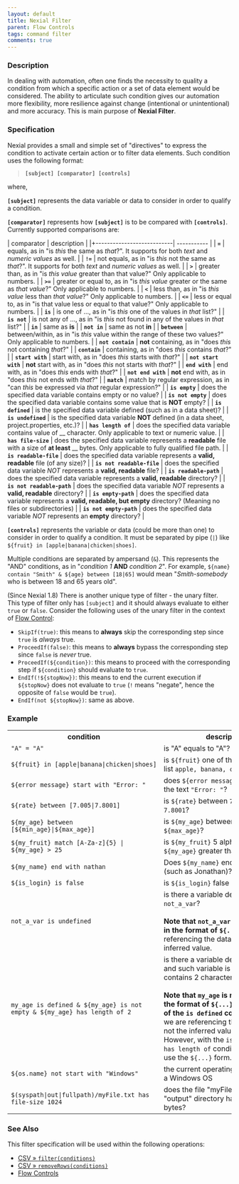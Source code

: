 ```yaml
---
layout: default
title: Nexial Filter
parent: Flow Controls
tags: command filter
comments: true
---
```



### Description
In dealing with automation, often one finds the necessity to quality a condition from which a specific action or a set
of data element would be considered. The ability to articulate such condition gives our automation more flexibility,
more resilience against change (intentional or unintentional) and more accuracy. This is main purpose of 
**Nexial Filter**. 


### Specification
Nexial provides a small and simple set of "directives" to express the condition to activate certain action or to filter
data elements. Such condition uses the following format:

> **`[subject] [comparator] [controls]`**

where,

**`[subject]`** represents the data variable or data to consider in order to qualify a condition.

**`[comparator]`** represents how **`[subject]`** is to be compared with **`[controls]`**. Currently supported 
comparisons are:

| comparator                 | description |
|+---------------------------| ----------- |
| **`=`**                    | equals, as in "is _this_ the same as _that_?". It supports for both _text_ and _numeric values_ as well. |
| **`!=`**                   | not equals, as in "is _this_ not the same as _that_?". It supports for both _text_ and _numeric values_ as well. |
| **`>`**                    | greater than, as in "is _this value_ greater than that value?" Only applicable to numbers. |
| **`>=`**                   | greater or equal to, as in "is _this value_ greater or the same as _that value_?" Only applicable to numbers. |
| **`<`**                    | less than, as in "is _this value_ less than _that value_?" Only applicable to numbers. |
| **`<=`**                   | less or equal to, as in "is that value less or equal to that value?" Only applicable to numbers. |
| **`is`**                   | is one of ..., as in "is _this_ one of the values in _that_ list?" |
| **`is not`**               | is not any of ..., as in "is _this_ not found in any of the values in _that_ list?" |
| **`in`**                   | same as **is** |
| **`not in`**               | same as not **in** |
| **`between`**              | between/within, as in "is _this_ value within the range of these two values?" Only applicable to numbers. |
| **`not contain`**          | **not** containing, as in "does _this_ not containing _that_?" |
| **`contain`**              | containing, as in "does _this_ contains _that_?" |
| **`start with`**           | start with, as in "does _this_ starts with _that_?" |
| **`not start with`**       | **not** start with, as in "does _this_ not starts with _that_?" |
| **`end with`**             | end with, as in "does _this_ ends with _that_?" |
| **`not end with`**         | **not** end with, as in "does _this_ not ends with _that_?" |
| **`match`**                | match by regular expression, as in "can _this_ be expressed via _that_ regular expression?" |
| **`is empty`**             | does the specified data variable contains empty or no value? |
| **`is not empty`**         | does the specified data variable contains some value that is **NOT** empty? |
| **`is defined`**           | is the specified data variable defined (such as in a data sheet)? |
| **`is undefined`**         | is the specified data variable **NOT** defined (in a data sheet, project.properties, etc.)? |
| **`has length of`**        | does the specified data variable contains value of __ character. Only applicable to text or numeric value. |
| **`has file-size`**        | does the specified data variable represents a **readable** file with a size of **at least** __ bytes. Only applicable to fully qualified file path. |
| **`is readable-file`**     | does the specified data variable represents a **valid, readable** file (of any size)? |
| **`is not readable-file`** | does the specified data variable _NOT_ represents a **valid, readable** file? |
| **`is readable-path`**     | does the specified data variable represents a **valid, readable** directory? |
| **`is not readable-path`** | does the specified data variable _NOT_ represents a **valid, readable** directory? |
| **`is empty-path`**        | does the specified data variable represents a **valid, readable, but empty** directory? (Meaning no files or subdirectories) |
| **`is not empty-path`**    | does the specified data variable _NOT_ represents an **empty** directory? |


**`[controls]`** represents the variable or data (could be more than one) to consider in order to qualify a condition. 
It must be separated by pipe (` | `) like `${fruit} in [apple|banana|chicken|shoes]`. 

Multiple conditions are separated by ampersand (` & `). This represents the "AND" conditions, as in
"_condition 1_ **AND** _condition 2_". For example, `${name} contain "Smith" & ${age} between [18|65]` would mean 
"_Smith-somebody_ who is between 18 and 65 years old".

(Since Nexial 1.8) There is another unique type of filter - the unary filter. This type of filter only has `[subject]`
and it should always evaluate to either `true` or `false`. Consider the following uses of the unary filter in the 
context of [Flow Control](index):

- `SkipIf(true)`: this means to **always** skip the corresponding step since `true` is _always_ true.
- `ProceedIf(false)`: this means to **always** bypass the corresponding step since `false` is _never_ true.
- `ProceedIf(${condition})`: this means to proceed with the corresponding step if `${condition}` should evaluate to 
   `true`.
- `EndIf(!${stopNow})`: this means to end the current execution if `${stopNow}` does not evaluate to `true` (`!` means 
  "negate", hence the opposite of `false` would be `true`).
- `EndIf(not ${stopNow})`: same as above.


### Example
<table class="sysvar" cellspacing="0" cellpadding="3">
<tr><th>condition</th><th>description</th></tr>
<tr><td><code>"A" = "A"</code></td><td>is "A" equals to "A"?</td></tr>
<tr><td><code>${fruit} in [apple|banana|chicken|shoes]</code></td><td>is <code>${fruit}</code> one of the items in the list <code>apple, banana, chicken, shoes</code>?</td></tr>
<tr><td><code>${error message} start with "Error: "</code></td><td>does <code>${error message}</code> starts with the text <code>"Error: "</code>?</td></tr>
<tr><td><code>${rate} between [7.005|7.8001]</code></td><td>is <code>${rate}</code> between <code>7.005</code> and <code>7.8001</code>?</td></tr>
<tr><td><code>${my_age} between [${min_age}|${max_age}]</code></td><td>is <code>${my_age}</code> between <code>${min_age}</code> and <code>${max_age}</code>?</td></tr>
<tr><td><code>${my_fruit} match [A-Za-z]{5} | ${my_age} &gt; 25</code></td><td>is <code>${my_fruit}</code> 5 alphabets <b>and</b> <code>${my_age}</code> greater than <code>25</code>?</td></tr>
<tr><td><code>${my_name} end with nathan</code></td><td>Does <code>${my_name}</code> end with <code>nathan</code> (such as Jonathan)?</td></tr>
<tr><td><code>${is_login} is false</code></td><td>is <code>${is_login}</code> false (i.e. NOT true)?</td></tr>
<tr><td><code>not_a_var is undefined</code></td><td>is there a variable defined as <code>not_a_var</code>?<br/><br/><b>Note that <code>not_a_var</code> is not specified in the format of <code>${...}</code></b> since we are referencing the data variable, not the inferred value.</td></tr>
<tr><td><code>my_age is defined & ${my_age} is not empty & ${my_age} has length of 2</code></td><td>is there a variable defined as <code>my_age</code>, and such variable is not empty and contains 2 characters?<br/><br/><b>Note that <code>my_age</code> is not specified in the format of <code>${...}</code> in the context of the <code>is defined</code> condition</b> since we are referencing the data variable, not the inferred value.  <br/>However, with the <code>is not empty</code> and <code>has length of</code> conditions, we would use the <code>${...}</code> form.</td></tr>
<tr><td><code>${os.name} not start with "Windows"</code></td><td>the current operating system is NOT a Windows OS</td></tr>
<tr><td><code>$(syspath|out|fullpath)/myFile.txt has file-size 1024</code></td><td>does the file "myFile.txt" in the "output" directory has at least 1024 bytes?</td></tr>
</table>

### See Also
This filter specification will be used within the following operations:
- [CSV &raquo; `filter(conditions)`](../expressions/CSVexpression#filter(conditions))
- [CSV &raquo; `removeRows(conditions)`](../expressions/CSVexpression#removerows(conditions))
- [Flow Controls](index)
